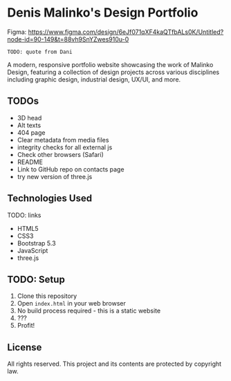 # Denis Malinko's Design Portfolio

Figma: https://www.figma.com/design/6eJf071qXF4kaQTfbALs0K/Untitled?node-id=90-149&t=88vh9SnYZwes910u-0

`TODO: quote from Dani`

A modern, responsive portfolio website showcasing the work of Malinko Design, featuring a collection of design projects
across various disciplines including graphic design, industrial design, UX/UI, and more.

## TODOs

- 3D head
- Alt texts
- 404 page
- Clear metadata from media files
- integrity checks for all external js
- Check other browsers (Safari)
- README
- Link to GitHub repo on contacts page
- try new version of three.js
  
## Technologies Used
TODO: links

- HTML5
- CSS3
- Bootstrap 5.3
- JavaScript
- three.js

## TODO: Setup 

1. Clone this repository
2. Open `index.html` in your web browser
3. No build process required - this is a static website
4. ???
5. Profit!

## License

All rights reserved. This project and its contents are protected by copyright law.
